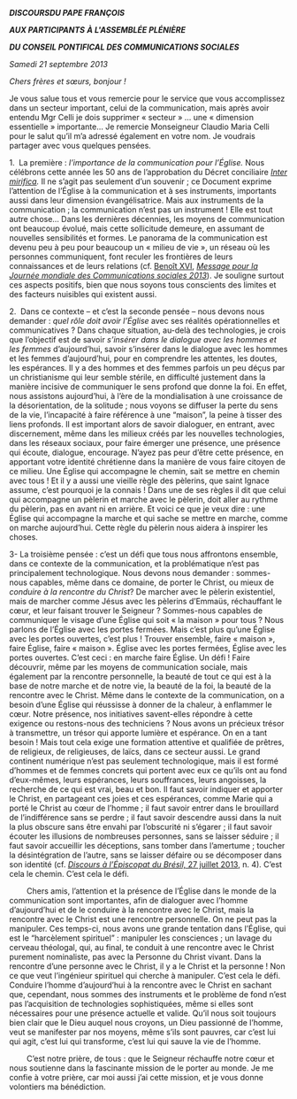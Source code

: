 ***DISCOURS******DU PAPE FRANÇOIS***

***AUX PARTICIPANTS*** ***À L'ASSEMBLÉE PLÉNIÈRE***

***DU CONSEIL PONTIFICAL DES COMMUNICATIONS SOCIALES***

*Samedi 21 septembre 2013*

*Chers frères et sœurs, bonjour !*

Je vous salue tous et vous remercie pour le service que vous accomplissez dans un secteur important, celui de la communication, mais après avoir entendu Mgr Celli je dois supprimer « secteur » ... une « dimension essentielle » importante… Je remercie Monseigneur Claudio Maria Celli pour le salut qu’il m’a adressé également en votre nom. Je voudrais partager avec vous quelques pensées.

1.  La première : *l’importance de la communication pour l’Église.* Nous célébrons cette année les 50 ans de l’approbation du Décret conciliaire *[Inter mirifica](http://www.vatican.va/archive/hist_councils/ii_vatican_council/documents/vat-ii_decree_19631204_inter-mirifica_fr.html).* Il ne s’agit pas seulement d’un souvenir ; ce Document exprime l’attention de l’Église à la communication et à ses instruments, importants aussi dans leur dimension évangélisatrice. Mais aux instruments de la communication ; la communication n’est pas un instrument ! Elle est tout autre chose… Dans les dernières décennies, les moyens de communication ont beaucoup évolué, mais cette sollicitude demeure, en assumant de nouvelles sensibilités et formes. Le panorama de la communication est devenu peu à peu pour beaucoup un « milieu de vie », un réseau où les personnes communiquent, font reculer les frontières de leurs connaissances et de leurs relations (cf. [Benoît XVI](http://www.vatican.va/holy_father/benedict_xvi/index_fr.htm), *[Message pour la Journée mondiale des Communications sociales 2013](http://www.vatican.va/holy_father/benedict_xvi/messages/communications/documents/hf_ben-xvi_mes_20130124_47th-world-communications-day_fr.html)*). Je souligne surtout ces aspects positifs, bien que nous soyons tous conscients des limites et des facteurs nuisibles qui existent aussi.

2.  Dans ce contexte – et c’est la seconde pensée – nous devons nous demander : *quel rôle doit avoir l’Église* avec ses réalités opérationnelles et communicatives ? Dans chaque situation, au-delà des technologies, je crois que l’objectif est de savoir *s’insérer dans le dialogue avec les hommes et les femmes* d’aujourd’hui, savoir s’insérer dans le dialogue avec les hommes et les femmes d’aujourd’hui, pour en comprendre les attentes, les doutes, les espérances. Il y a des hommes et des femmes parfois un peu déçus par un christianisme qui leur semble stérile, en difficulté justement dans la manière incisive de communiquer le sens profond que donne la foi. En effet, nous assistons aujourd’hui, à l’ère de la mondialisation à une croissance de la désorientation, de la solitude ; nous voyons se diffuser la perte du sens de la vie, l’incapacité à faire référence à une “maison”, la peine à tisser des liens profonds. Il est important alors de savoir dialoguer, en entrant, avec discernement, même dans les milieux créés par les nouvelles technologies, dans les réseaux sociaux, pour faire émerger une présence, une présence qui écoute, dialogue, encourage. N’ayez pas peur d’être cette présence, en apportant votre identité chrétienne dans la manière de vous faire citoyen de ce milieu. Une Église qui accompagne le chemin, sait se mettre en chemin avec tous ! Et il y a aussi une vieille règle des pèlerins, que saint Ignace assume, c’est pourquoi je la connais ! Dans une de ses règles il dit que celui qui accompagne un pèlerin et marche avec le pèlerin, doit aller au rythme du pèlerin, pas en avant ni en arrière. Et voici ce que je veux dire : une Église qui accompagne la marche et qui sache se mettre en marche, comme on marche aujourd’hui. Cette règle du pèlerin nous aidera à inspirer les choses.

3- La troisième pensée : c’est un défi que tous nous affrontons ensemble, dans ce contexte de la communication, et la problématique n’est pas principalement technologique. Nous devons nous demander : sommes-nous capables, même dans ce domaine, de porter le Christ, ou mieux de *conduire à la rencontre du Christ*? De marcher avec le pèlerin existentiel, mais de marcher comme Jésus avec les pèlerins d’Emmaüs, réchauffant le cœur, et leur faisant trouver le Seigneur ? Sommes-nous capables de communiquer le visage d’une Église qui soit « la maison » pour tous ? Nous parlons de l’Église avec les portes fermées. Mais c’est plus qu’une Église avec les portes ouvertes, c’est plus ! Trouver ensemble, faire « maison », faire Église, faire « maison ». Église avec les portes fermées, Église avec les portes ouvertes. C’est ceci : en marche faire Église. Un défi ! Faire découvrir, même par les moyens de communication sociale, mais également par la rencontre personnelle, la beauté de tout ce qui est à la base de notre marche et de notre vie, la beauté de la foi, la beauté de la rencontre avec le Christ. Même dans le contexte de la communication, on a besoin d’une Église qui réussisse à donner de la chaleur, à enflammer le cœur. Notre présence, nos initiatives savent-elles répondre à cette exigence ou restons-nous des techniciens ? Nous avons un précieux trésor à transmettre, un trésor qui apporte lumière et espérance. On en a tant besoin ! Mais tout cela exige une formation attentive et qualifiée de prêtres, de religieux, de religieuses, de laïcs, dans ce secteur aussi. Le grand continent numérique n’est pas seulement technologique, mais il est formé d’hommes et de femmes concrets qui portent avec eux ce qu’ils ont au fond d’eux-mêmes, leurs espérances, leurs souffrances, leurs angoisses, la recherche de ce qui est vrai, beau et bon. Il faut savoir indiquer et apporter le Christ, en partageant ces joies et ces espérances, comme Marie qui a porté le Christ au cœur de l’homme ; il faut savoir entrer dans le brouillard de l’indifférence sans se perdre ; il faut savoir descendre aussi dans la nuit la plus obscure sans être envahi par l’obscurité ni s’égarer ; il faut savoir écouter les illusions de nombreuses personnes, sans se laisser séduire ; il faut savoir accueillir les déceptions, sans tomber dans l’amertume ; toucher la désintégration de l’autre, sans se laisser défaire ou se décomposer dans son identité (cf. [*Discours à l’Épiscopat du Brésil,* 27 juillet 2013](/content/francesco/fr/speeches/2013/july/documents/papa-francesco_20130727_gmg-episcopato-brasile.html), n. 4). C’est cela le chemin. C’est cela le défi.

        Chers amis, l’attention et la présence de l’Église dans le monde de la communication sont importantes, afin de dialoguer avec l’homme d’aujourd’hui et de le conduire à la rencontre avec le Christ, mais la rencontre avec le Christ est une rencontre personnelle. On ne peut pas la manipuler. Ces temps-ci, nous avons une grande tentation dans l’Église, qui est le “harcèlement spirituel” : manipuler les consciences ; un lavage du cerveau théologal, qui, au final, te conduit à une rencontre avec le Christ purement nominaliste, pas avec la Personne du Christ vivant. Dans la rencontre d’une personne avec le Christ, il y a le Christ et la personne ! Non ce que veut l’ingénieur spirituel qui cherche à manipuler. C’est cela le défi. Conduire l’homme d’aujourd’hui à la rencontre avec le Christ en sachant que, cependant, nous sommes des instruments et le problème de fond n’est pas l’acquisition de technologies sophistiquées, même si elles sont nécessaires pour une présence actuelle et valide. Qu’il nous soit toujours bien clair que le Dieu auquel nous croyons, un Dieu passionné de l’homme, veut se manifester par nos moyens, même s’ils sont pauvres, car c’est lui qui agit, c’est lui qui transforme, c’est lui qui sauve la vie de l’homme.

        C’est notre prière, de tous : que le Seigneur réchauffe notre cœur et nous soutienne dans la fascinante mission de le porter au monde. Je me confie à votre prière, car moi aussi j’ai cette mission, et je vous donne volontiers ma bénédiction.